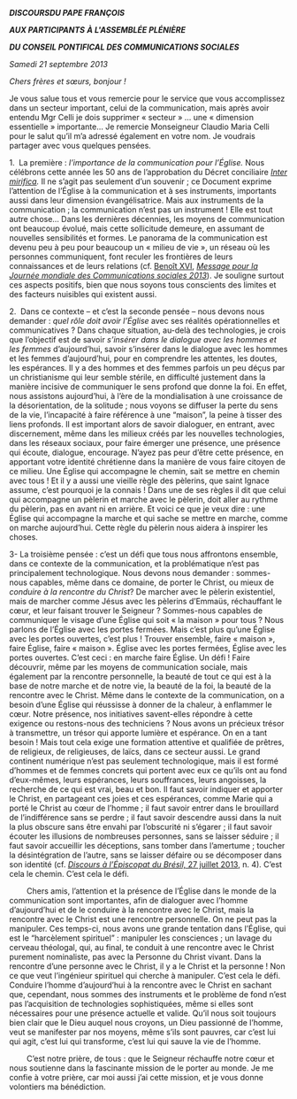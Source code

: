 ***DISCOURS******DU PAPE FRANÇOIS***

***AUX PARTICIPANTS*** ***À L'ASSEMBLÉE PLÉNIÈRE***

***DU CONSEIL PONTIFICAL DES COMMUNICATIONS SOCIALES***

*Samedi 21 septembre 2013*

*Chers frères et sœurs, bonjour !*

Je vous salue tous et vous remercie pour le service que vous accomplissez dans un secteur important, celui de la communication, mais après avoir entendu Mgr Celli je dois supprimer « secteur » ... une « dimension essentielle » importante… Je remercie Monseigneur Claudio Maria Celli pour le salut qu’il m’a adressé également en votre nom. Je voudrais partager avec vous quelques pensées.

1.  La première : *l’importance de la communication pour l’Église.* Nous célébrons cette année les 50 ans de l’approbation du Décret conciliaire *[Inter mirifica](http://www.vatican.va/archive/hist_councils/ii_vatican_council/documents/vat-ii_decree_19631204_inter-mirifica_fr.html).* Il ne s’agit pas seulement d’un souvenir ; ce Document exprime l’attention de l’Église à la communication et à ses instruments, importants aussi dans leur dimension évangélisatrice. Mais aux instruments de la communication ; la communication n’est pas un instrument ! Elle est tout autre chose… Dans les dernières décennies, les moyens de communication ont beaucoup évolué, mais cette sollicitude demeure, en assumant de nouvelles sensibilités et formes. Le panorama de la communication est devenu peu à peu pour beaucoup un « milieu de vie », un réseau où les personnes communiquent, font reculer les frontières de leurs connaissances et de leurs relations (cf. [Benoît XVI](http://www.vatican.va/holy_father/benedict_xvi/index_fr.htm), *[Message pour la Journée mondiale des Communications sociales 2013](http://www.vatican.va/holy_father/benedict_xvi/messages/communications/documents/hf_ben-xvi_mes_20130124_47th-world-communications-day_fr.html)*). Je souligne surtout ces aspects positifs, bien que nous soyons tous conscients des limites et des facteurs nuisibles qui existent aussi.

2.  Dans ce contexte – et c’est la seconde pensée – nous devons nous demander : *quel rôle doit avoir l’Église* avec ses réalités opérationnelles et communicatives ? Dans chaque situation, au-delà des technologies, je crois que l’objectif est de savoir *s’insérer dans le dialogue avec les hommes et les femmes* d’aujourd’hui, savoir s’insérer dans le dialogue avec les hommes et les femmes d’aujourd’hui, pour en comprendre les attentes, les doutes, les espérances. Il y a des hommes et des femmes parfois un peu déçus par un christianisme qui leur semble stérile, en difficulté justement dans la manière incisive de communiquer le sens profond que donne la foi. En effet, nous assistons aujourd’hui, à l’ère de la mondialisation à une croissance de la désorientation, de la solitude ; nous voyons se diffuser la perte du sens de la vie, l’incapacité à faire référence à une “maison”, la peine à tisser des liens profonds. Il est important alors de savoir dialoguer, en entrant, avec discernement, même dans les milieux créés par les nouvelles technologies, dans les réseaux sociaux, pour faire émerger une présence, une présence qui écoute, dialogue, encourage. N’ayez pas peur d’être cette présence, en apportant votre identité chrétienne dans la manière de vous faire citoyen de ce milieu. Une Église qui accompagne le chemin, sait se mettre en chemin avec tous ! Et il y a aussi une vieille règle des pèlerins, que saint Ignace assume, c’est pourquoi je la connais ! Dans une de ses règles il dit que celui qui accompagne un pèlerin et marche avec le pèlerin, doit aller au rythme du pèlerin, pas en avant ni en arrière. Et voici ce que je veux dire : une Église qui accompagne la marche et qui sache se mettre en marche, comme on marche aujourd’hui. Cette règle du pèlerin nous aidera à inspirer les choses.

3- La troisième pensée : c’est un défi que tous nous affrontons ensemble, dans ce contexte de la communication, et la problématique n’est pas principalement technologique. Nous devons nous demander : sommes-nous capables, même dans ce domaine, de porter le Christ, ou mieux de *conduire à la rencontre du Christ*? De marcher avec le pèlerin existentiel, mais de marcher comme Jésus avec les pèlerins d’Emmaüs, réchauffant le cœur, et leur faisant trouver le Seigneur ? Sommes-nous capables de communiquer le visage d’une Église qui soit « la maison » pour tous ? Nous parlons de l’Église avec les portes fermées. Mais c’est plus qu’une Église avec les portes ouvertes, c’est plus ! Trouver ensemble, faire « maison », faire Église, faire « maison ». Église avec les portes fermées, Église avec les portes ouvertes. C’est ceci : en marche faire Église. Un défi ! Faire découvrir, même par les moyens de communication sociale, mais également par la rencontre personnelle, la beauté de tout ce qui est à la base de notre marche et de notre vie, la beauté de la foi, la beauté de la rencontre avec le Christ. Même dans le contexte de la communication, on a besoin d’une Église qui réussisse à donner de la chaleur, à enflammer le cœur. Notre présence, nos initiatives savent-elles répondre à cette exigence ou restons-nous des techniciens ? Nous avons un précieux trésor à transmettre, un trésor qui apporte lumière et espérance. On en a tant besoin ! Mais tout cela exige une formation attentive et qualifiée de prêtres, de religieux, de religieuses, de laïcs, dans ce secteur aussi. Le grand continent numérique n’est pas seulement technologique, mais il est formé d’hommes et de femmes concrets qui portent avec eux ce qu’ils ont au fond d’eux-mêmes, leurs espérances, leurs souffrances, leurs angoisses, la recherche de ce qui est vrai, beau et bon. Il faut savoir indiquer et apporter le Christ, en partageant ces joies et ces espérances, comme Marie qui a porté le Christ au cœur de l’homme ; il faut savoir entrer dans le brouillard de l’indifférence sans se perdre ; il faut savoir descendre aussi dans la nuit la plus obscure sans être envahi par l’obscurité ni s’égarer ; il faut savoir écouter les illusions de nombreuses personnes, sans se laisser séduire ; il faut savoir accueillir les déceptions, sans tomber dans l’amertume ; toucher la désintégration de l’autre, sans se laisser défaire ou se décomposer dans son identité (cf. [*Discours à l’Épiscopat du Brésil,* 27 juillet 2013](/content/francesco/fr/speeches/2013/july/documents/papa-francesco_20130727_gmg-episcopato-brasile.html), n. 4). C’est cela le chemin. C’est cela le défi.

        Chers amis, l’attention et la présence de l’Église dans le monde de la communication sont importantes, afin de dialoguer avec l’homme d’aujourd’hui et de le conduire à la rencontre avec le Christ, mais la rencontre avec le Christ est une rencontre personnelle. On ne peut pas la manipuler. Ces temps-ci, nous avons une grande tentation dans l’Église, qui est le “harcèlement spirituel” : manipuler les consciences ; un lavage du cerveau théologal, qui, au final, te conduit à une rencontre avec le Christ purement nominaliste, pas avec la Personne du Christ vivant. Dans la rencontre d’une personne avec le Christ, il y a le Christ et la personne ! Non ce que veut l’ingénieur spirituel qui cherche à manipuler. C’est cela le défi. Conduire l’homme d’aujourd’hui à la rencontre avec le Christ en sachant que, cependant, nous sommes des instruments et le problème de fond n’est pas l’acquisition de technologies sophistiquées, même si elles sont nécessaires pour une présence actuelle et valide. Qu’il nous soit toujours bien clair que le Dieu auquel nous croyons, un Dieu passionné de l’homme, veut se manifester par nos moyens, même s’ils sont pauvres, car c’est lui qui agit, c’est lui qui transforme, c’est lui qui sauve la vie de l’homme.

        C’est notre prière, de tous : que le Seigneur réchauffe notre cœur et nous soutienne dans la fascinante mission de le porter au monde. Je me confie à votre prière, car moi aussi j’ai cette mission, et je vous donne volontiers ma bénédiction.